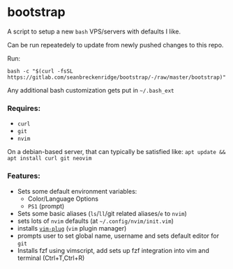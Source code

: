 # bootstrap

A script to setup a new `bash` VPS/servers with defaults I like.

Can be run repeatedely to update from newly pushed changes to this repo.

Run:

```
bash -c "$(curl -fsSL https://gitlab.com/seanbreckenridge/bootstrap/-/raw/master/bootstrap)"
```

Any additional bash customization gets put in `~/.bash_ext`

### Requires:

- `curl`
- `git`
- `nvim`

On a debian-based server, that can typically be satisfied like: `apt update && apt install curl git neovim`

### Features:

- Sets some default environment variables:
  - Color/Language Options
  - `PS1` (prompt)
- Sets some basic aliases (`ls`/`ll`/git related aliases/`e` to `nvim`)
- sets lots of `nvim` defaults (at `~/.config/nvim/init.vim`)
- installs [`vim-plug`](https://github.com/junegunn/vim-plug) (`vim` plugin manager)
- prompts user to set global name, username and sets default editor for `git`
- Installs fzf using vimscript, add sets up fzf integration into vim and terminal (Ctrl+T,Ctrl+R)
